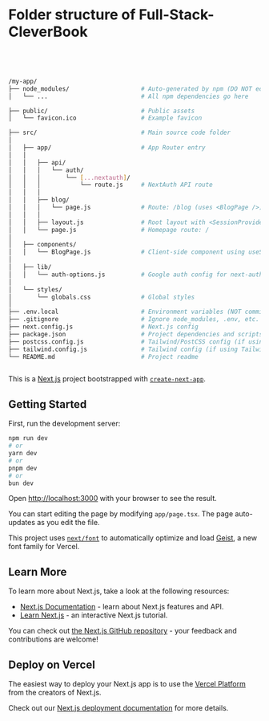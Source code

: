 # Folder structure of  Full-Stack-CleverBook

```bash




/my-app/
├── node_modules/                    # Auto-generated by npm (DO NOT edit)
│   └── ...                          # All npm dependencies go here

├── public/                          # Public assets
│   └── favicon.ico                  # Example favicon

├── src/                             # Main source code folder
│
│   ├── app/                         # App Router entry
│   │
│   │   ├── api/
│   │   │   └── auth/
│   │   │       └── [...nextauth]/
│   │   │           └── route.js     # NextAuth API route
│   │   │
│   │   ├── blog/
│   │   │   └── page.js              # Route: /blog (uses <BlogPage />)
│   │   │
│   │   ├── layout.js                # Root layout with <SessionProvider />
│   │   └── page.js                  # Homepage route: /
│
│   ├── components/
│   │   └── BlogPage.js              # Client-side component using useSession()
│
│   ├── lib/
│   │   └── auth-options.js          # Google auth config for next-auth
│
│   └── styles/
│       └── globals.css              # Global styles
│
├── .env.local                       # Environment variables (NOT committed)
├── .gitignore                       # Ignore node_modules, .env, etc.
├── next.config.js                   # Next.js config
├── package.json                     # Project dependencies and scripts
├── postcss.config.js                # Tailwind/PostCSS config (if using Tailwind)
├── tailwind.config.js               # Tailwind config (if using Tailwind)
└── README.md                        # Project readme



```























This is a [Next.js](https://nextjs.org) project bootstrapped with [`create-next-app`](https://nextjs.org/docs/app/api-reference/cli/create-next-app).

## Getting Started

First, run the development server:

```bash
npm run dev
# or
yarn dev
# or
pnpm dev
# or
bun dev
```

Open [http://localhost:3000](http://localhost:3000) with your browser to see the result.

You can start editing the page by modifying `app/page.tsx`. The page auto-updates as you edit the file.

This project uses [`next/font`](https://nextjs.org/docs/app/building-your-application/optimizing/fonts) to automatically optimize and load [Geist](https://vercel.com/font), a new font family for Vercel.

## Learn More

To learn more about Next.js, take a look at the following resources:

- [Next.js Documentation](https://nextjs.org/docs) - learn about Next.js features and API.
- [Learn Next.js](https://nextjs.org/learn) - an interactive Next.js tutorial.

You can check out [the Next.js GitHub repository](https://github.com/vercel/next.js) - your feedback and contributions are welcome!

## Deploy on Vercel

The easiest way to deploy your Next.js app is to use the [Vercel Platform](https://vercel.com/new?utm_medium=default-template&filter=next.js&utm_source=create-next-app&utm_campaign=create-next-app-readme) from the creators of Next.js.

Check out our [Next.js deployment documentation](https://nextjs.org/docs/app/building-your-application/deploying) for more details.
